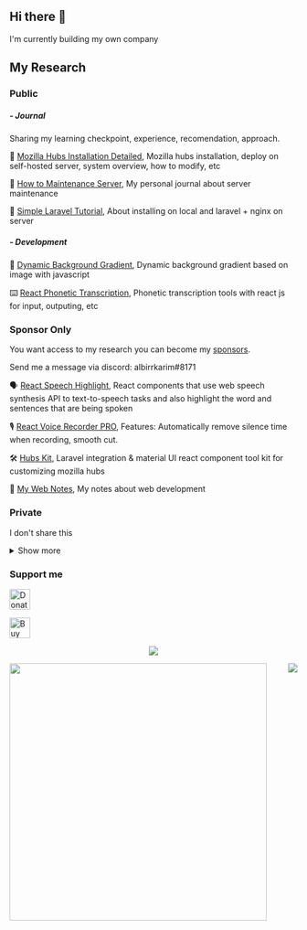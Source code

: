 ## Hi there 👋

I'm currently building my own company

## My Research

### Public

##### - Journal

Sharing my learning checkpoint, experience, recomendation, approach.

:book: [Mozilla Hubs Installation Detailed](https://github.com/albirrkarim/mozilla-hubs-installation-detailed), Mozilla hubs installation, deploy on self-hosted server, system overview, how to modify, etc

:minidisc: [How to Maintenance Server](https://github.com/albirrkarim/how-to-maintenance-server), My personal journal about server maintenance

:bookmark_tabs: [Simple Laravel Tutorial](https://github.com/albirrkarim/simple-laravel-tutorial), About installing on local and laravel + nginx on server

##### - Development

:rainbow: [Dynamic Background Gradient](https://github.com/albirrkarim/dynamic-background-gradient), Dynamic background gradient based on image with javascript

:keyboard: [React Phonetic Transcription](https://github.com/albirrkarim/react-phonetic-transcription), Phonetic transcription tools with react js for input, outputing, etc


### Sponsor Only

You want access to my research you can become my [sponsors](https://github.com/sponsors/albirrkarim). 

Send me a message via discord: albirrkarim#8171

:speaking_head: [React Speech Highlight](https://github.com/albirrkarim/react-speech-highlight-demo), React components that use web speech synthesis API to text-to-speech tasks and also highlight the word and sentences that are being spoken

:studio_microphone: [React Voice Recorder PRO](https://github.com/albirrkarim/react-voice-recorder-pro-demo), Features: Automatically remove silence time when recording, smooth cut.

:hammer_and_wrench: [Hubs Kit](https://github.com/albirrkarim/hubs-kit), Laravel integration & material UI react component tool kit for customizing mozilla hubs

:book: [My Web Notes](https://github.com/albirrkarim/my-web-notes), My notes about web development

### Private

I don't share this

<details>
  <summary>Show more</summary>

:seedling: [My Research on Artificial Intelligence](https://github.com/albirrkarim/my-research-on-artificial-intelligence), My thesis projects, personal notes, overview, documentation.
 
:shopping_cart: [Mozilla Hubs Custom Features](https://github.com/albirrkarim/mozilla-hubs-custom-features), List of customizations I made, im not selling this

:page_facing_up: [Mozilla Hubs Optimization](https://github.com/albirrkarim/mozilla-hubs-optimization), Optimize production build, memory efficiency, usage simulation, etc on self-hosted server
  
 :rocket: [State of The Art in Web Development](https://github.com/albirrkarim/web-sota), Latest development tools & methods, yearly trends


</details>

### Support me

<a href='https://paypal.me/AlbirrKarim' target='_blank'><img height='36' style='border:0px;height:36px;' src='https://user-images.githubusercontent.com/29292018/186840848-65e25ff9-47e2-424b-bfa0-4ca5d027b346.png' border='0' alt='Donate via paypal' /></a>

<a href='https://ko-fi.com/Q5Q0BC92X' target='_blank'><img height='36' style='border:0px;height:36px;' src='https://cdn.ko-fi.com/cdn/kofi3.png?v=3' border='0' alt='Buy Me a Coffee at ko-fi.com' /></a>

<div align = "center">

<!-- [<img src="https://img.shields.io/badge/albirrkarim-6fa5d1?&style=for-the-badge&logo=facebook&logoColor=white"/>](https://www.facebook.com/albirrkarim/) -->
<!-- [<img src="https://img.shields.io/badge/portfolio-web-%23.svg?&style=for-the-badge&logo=&logoColor=white%22"/>](https://albirrkarim.github.io/) -->
  
[<img src="https://img.shields.io/badge/linkedin-%230077B5.svg?&style=for-the-badge&logo=linkedin&logoColor=white"/>](https://www.linkedin.com/in/albirrkarim)

</div>

<div>
  <img align="left" width="450" class='maximal' src="https://github-readme-stats.vercel.app/api?username=albirrkarim&show_icons=true&hide_border=false&line_height=30&icon_color=1b93c9&show_owner=true&count_private=true&hide=contribs,prs"/>
  
 <img align="right" src="https://github-readme-stats.vercel.app/api/top-langs/?username=albirrkarim&hide=c%23&layout=compact&line_height=30)](https://github.com/anuraghazra/github-readme-stats"/>
  
</div>

<!--
**albirrkarim/albirrkarim** is a ✨ _special_ ✨ repository because its `README.md` (this file) appears on your GitHub profile.

Here are some ideas to get you started:

- 🔭 I’m currently working on ...
- 🌱 I’m currently learning ...
- 👯 I’m looking to collaborate on ...
- 🤔 I’m looking for help with ...
- 💬 Ask me about ...
- 📫 How to reach me: ...
- 😄 Pronouns: ...
- ⚡ Fun fact: ...
-->
